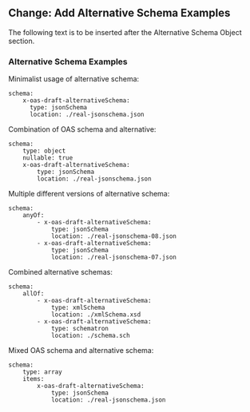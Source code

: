## Change: Add Alternative Schema Examples

The following text is to be inserted after the Alternative Schema Object section.

### Alternative Schema Examples

Minimalist usage of alternative schema:

    schema:
        x-oas-draft-alternativeSchema:
          type: jsonSchema
          location: ./real-jsonschema.json

Combination of OAS schema and alternative:

    schema:
        type: object
        nullable: true
        x-oas-draft-alternativeSchema:
            type: jsonSchema
            location: ./real-jsonschema.json

Multiple different versions of alternative schema:

    schema:
        anyOf:
            - x-oas-draft-alternativeSchema:
                type: jsonSchema
                location: ./real-jsonschema-08.json
            - x-oas-draft-alternativeSchema:
                type: jsonSchema
                location: ./real-jsonschema-07.json

Combined alternative schemas:

    schema:
        allOf:
            - x-oas-draft-alternativeSchema:
                type: xmlSchema
                location: ./xmlSchema.xsd
            - x-oas-draft-alternativeSchema:
                type: schematron
                location: ./schema.sch

Mixed OAS schema and alternative schema:

    schema:
        type: array
        items:
            x-oas-draft-alternativeSchema:
                type: jsonSchema
                location: ./real-jsonschema.json

